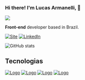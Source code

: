 
### Hi there! I'm Lucas Armanelli, 👋
<img src="{[BadgeURLHere](https://hits.seeyoufarm.com/api/count/incr/badge.svg?url=https%3A%2F%2Fgithub.com%2F{LucasArmanelli}1212%2Fhit-counter)}" />

**Front-end** developer based in Brazil.

[![Site](https://img.shields.io/website?label=CreationSistemas.com.br&style=for-the-badge&url=https://creationsistemas.com.br)](https://creationsistemas.com.br)
[![LinkedIn](https://img.shields.io/badge/LinkedIn-0077B5?style=for-the-badge&logo=linkedin&logoColor=white)](https://www.linkedin.com/in/lucas-armanelli/)

  ![GitHub stats](https://github-readme-stats.vercel.app/api/top-langs/?username=LucasArmanelli&layout=compact&theme=chartreuse-dark)
 
## Tecnologias 
<a href="https://developer.mozilla.org/pt-BR/docs/Web/JavaScript" target="_blank">![Logo](https://img.shields.io/badge/JavaScript-F7DF1E?style=for-the-badge&logo=javascript&logoColor=black)</a>
<a href="https://pt-br.reactjs.org/" target="_blank">![Logo](https://img.shields.io/badge/React-20232A?style=for-the-badge&logo=react&logoColor=61DAFB)</a>
<a href="https://styled-components.com/" target="_blank">![Logo](https://img.shields.io/badge/styled--components-DB7093?style=for-the-badge&logo=styled-components&logoColor=white)</a>
<a href="https://redux.js.org/" target="_blank">![Logo](https://img.shields.io/badge/Redux-593D88?style=for-the-badge&logo=redux&logoColor=white)</a>
